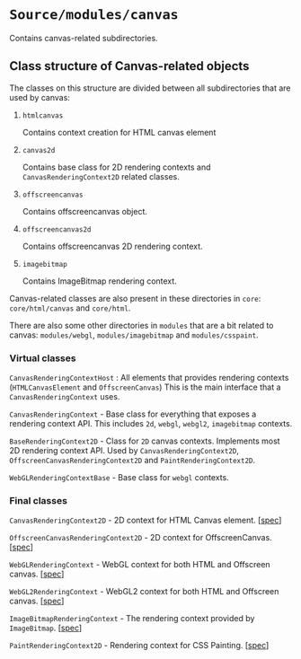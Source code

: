 # `Source/modules/canvas`

Contains canvas-related subdirectories.

## Class structure of Canvas-related objects

The classes on this structure are divided between all subdirectories that are
used by canvas:

1. `htmlcanvas`

   Contains context creation for HTML canvas element

2. `canvas2d`

   Contains base class for 2D rendering contexts and `CanvasRenderingContext2D` related classes.

3. `offscreencanvas`

   Contains offscreencanvas object.

4. `offscreencanvas2d`

   Contains offscreencanvas 2D rendering context.

5. `imagebitmap`

   Contains ImageBitmap rendering context.

Canvas-related classes are also present in these directories in `core`:
`core/html/canvas` and `core/html`.

There are also some other directories in `modules` that are a bit related to
canvas: `modules/webgl`, `modules/imagebitmap` and `modules/csspaint`.

### Virtual classes

`CanvasRenderingContextHost` : All elements that provides rendering contexts
(`HTMLCanvasElement` and `OffscreenCanvas`) This is the main interface that a
`CanvasRenderingContext` uses.

`CanvasRenderingContext` - Base class for everything that exposes a rendering
context API. This includes `2d`, `webgl`, `webgl2`, `imagebitmap` contexts.

`BaseRenderingContext2D` - Class for `2D` canvas contexts. Implements most 2D
rendering context API. Used by `CanvasRenderingContext2D`,
`OffscreenCanvasRenderingContext2D` and `PaintRenderingContext2D`.

`WebGLRenderingContextBase` - Base class for `webgl` contexts.

### Final classes

`CanvasRenderingContext2D` - 2D context for HTML Canvas element. [[spec](https://html.spec.whatwg.org/multipage/scripting.html#2dcontext)]

`OffscreenCanvasRenderingContext2D` - 2D context for OffscreenCanvas.
[[spec](https://html.spec.whatwg.org/multipage/scripting.html#the-offscreen-2d-rendering-context)]

`WebGLRenderingContext` - WebGL context for both HTML and Offscreen canvas.
[[spec](https://www.khronos.org/registry/webgl/specs/latest/1.0/#5.14)]

`WebGL2RenderingContext` - WebGL2 context for both HTML and Offscreen canvas.
[[spec](https://www.khronos.org/registry/webgl/specs/latest/2.0/#3.7)]

`ImageBitmapRenderingContext` - The rendering context provided by `ImageBitmap`.
[[spec](https://html.spec.whatwg.org/multipage/scripting.html#the-imagebitmap-rendering-context)]

`PaintRenderingContext2D` - Rendering context for CSS Painting.
[[spec](https://www.w3.org/TR/css-paint-api-1/)]
